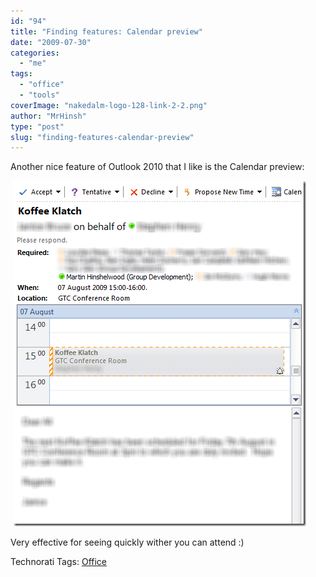 ```yaml
---
id: "94"
title: "Finding features: Calendar preview"
date: "2009-07-30"
categories: 
  - "me"
tags: 
  - "office"
  - "tools"
coverImage: "nakedalm-logo-128-link-2-2.png"
author: "MrHinsh"
type: "post"
slug: "finding-features-calendar-preview"
---
```


Another nice feature of Outlook 2010 that I like is the Calendar preview:

 ![image](images/FindingfeaturesCalendarpreview_94FA-image_6-1-1.png)

Very effective for seeing quickly wither you can attend :)

Technorati Tags: [Office](http://technorati.com/tags/Office)


